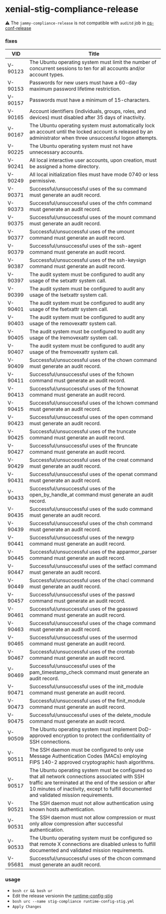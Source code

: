 # xenial-stig-compliance-release

 <a name="warning">:warning:  The `jammy-compliance-release` is not compatible with `auditd` job in [os-conf-release](https://github.com/cloudfoundry/os-conf-release)</a>

### fixes

| VID | Title|
|---|---|
| V-90123  | The Ubuntu operating system must limit the number of concurrent sessions to ten for all accounts and/or account types. |
| V-90153  | Passwords for new users must have a 60-day maximum password lifetime restriction. |
| V-90157  | Passwords must have a minimum of 15-characters. |
| V-90165  | Account identifiers (individuals, groups, roles, and devices) must disabled after 35 days of inactivity. |
| V-90167  | The Ubuntu operating system must automatically lock an account until the locked account is released by an administrator when three unsuccessful logon attempts. |
| V-90225  | The Ubuntu operating system must not have unnecessary accounts. |
| V-90241  | All local interactive user accounts, upon creation, must be assigned a home directory. |
| V-90249  | All local initialization files must have mode 0740 or less permissive. |
| V-90371  | Successful/unsuccessful uses of the su command must generate an audit record. |
| V-90373  | Successful/unsuccessful uses of the chfn command must generate an audit record. |
| V-90375  | Successful/unsuccessful uses of the mount command must generate an audit record. |
| V-90377  | Successful/unsuccessful uses of the umount command must generate an audit record. |
| V-90379  | Successful/unsuccessful uses of the ssh-agent command must generate an audit record. |
| V-90387  | Successful/unsuccessful uses of the ssh-keysign command must generate an audit record. |
| V-90397  | The audit system must be configured to audit any usage of the setxattr system call. |
| V-90399  | The audit system must be configured to audit any usage of the lsetxattr system call. |
| V-90401  | The audit system must be configured to audit any usage of the fsetxattr system call. |
| V-90403  | The audit system must be configured to audit any usage of the removexattr system call. |
| V-90405  | The audit system must be configured to audit any usage of the lremovexattr system call. |
| V-90407  | The audit system must be configured to audit any usage of the fremovexattr system call. |
| V-90409  | Successful/unsuccessful uses of the chown command must generate an audit record. |
| V-90411  | Successful/unsuccessful uses of the fchown command must generate an audit record. |
| V-90413  | Successful/unsuccessful uses of the fchownat command must generate an audit record. |
| V-90415  | Successful/unsuccessful uses of the lchown command must generate an audit record. |
| V-90423  | Successful/unsuccessful uses of the open command must generate an audit record. |
| V-90425  | Successful/unsuccessful uses of the truncate command must generate an audit record. |
| V-90427  | Successful/unsuccessful uses of the ftruncate command must generate an audit record. |
| V-90429  | Successful/unsuccessful uses of the creat command must generate an audit record. |
| V-90431  | Successful/unsuccessful uses of the openat command must generate an audit record. |
| V-90433  | Successful/unsuccessful uses of the open_by_handle_at command must generate an audit record. |
| V-90435  | Successful/unsuccessful uses of the sudo command must generate an audit record. |
| V-90439  | Successful/unsuccessful uses of the chsh command must generate an audit record. |
| V-90441  | Successful/unsuccessful uses of the newgrp command must generate an audit record. |
| V-90445  | Successful/unsuccessful uses of the apparmor_parser command must generate an audit record. |
| V-90447  | Successful/unsuccessful uses of the setfacl command must generate an audit record. |
| V-90449  | Successful/unsuccessful uses of the chacl command must generate an audit record. |
| V-90457  | Successful/unsuccessful uses of the passwd command must generate an audit record. |
| V-90461  | Successful/unsuccessful uses of the gpasswd command must generate an audit record. |
| V-90463  | Successful/unsuccessful uses of the chage command must generate an audit record. |
| V-90465  | Successful/unsuccessful uses of the usermod command must generate an audit record. |
| V-90467  | Successful/unsuccessful uses of the crontab command must generate an audit record. |
| V-90469  | Successful/unsuccessful uses of the pam_timestamp_check command must generate an audit record. |
| V-90471  | Successful/unsuccessful uses of the init_module command must generate an audit record. |
| V-90473  | Successful/unsuccessful uses of the finit_module command must generate an audit record. |
| V-90475  | Successful/unsuccessful uses of the delete_module command must generate an audit record. |
| V-90509  | The Ubuntu operating system must implement DoD-approved encryption to protect the confidentiality of SSH connections. |
| V-90511  | The SSH daemon must be configured to only use Message Authentication Codes (MACs) employing FIPS 140-2 approved cryptographic hash algorithms. |
| V-90517  | The Ubuntu operating system must be configured so that all network connections associated with SSH traffic are terminated at the end of the session or after 10 minutes of inactivity, except to fulfill documented and validated mission requirements. |
| V-90521  | The SSH daemon must not allow authentication using known hosts authentication. |
| V-90531  | The SSH daemon must not allow compression or must only allow compression after successful authentication. |
| V-90533  | The Ubuntu operating system must be configured so that remote X connections are disabled unless to fulfill documented and validated mission requirements. |
| V-95681  | Successful/unsuccessful uses of the chcon command must generate an audit record. |

### usage
- `bosh cr && bosh ur`
- Edit the release versionin the [runtime-config-stig](runtime-config-stig.yml)
- `bosh urc --name stig-compliance runtime-config-stig.yml`
- `Apply Changes`
